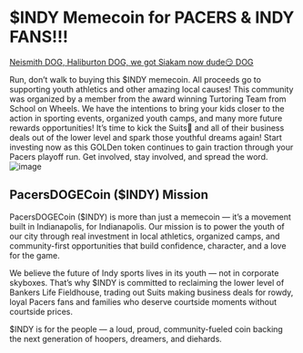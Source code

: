# $INDY Memecoin for PACERS & INDY FANS!!!
[Neismith DOG, Haliburton DOG, we got Siakam now dude😏 DOG](https://fox59.com/sports/pacers/pacers-top-bucks-in-nail-biter-at-gainbridge-fieldhouse-claim-series-lead/) 

Run, don’t walk to buying this $INDY memecoin. All proceeds go to supporting youth athletics and other amazing local causes! This community was organized by a member from the award winning Turtoring Team from School on Wheels. We have the intentions to bring your kids closer to the action in sporting events, organized youth camps, and many more future rewards opportunities! It’s time to kick the Suits💼 and all of their business deals out of the lower level and spark those youthful dreams again! Start investing now as this GOLDen token continues to gain traction through your Pacers playoff run. Get involved, stay involved, and spread the word.
![image](https://github.com/user-attachments/assets/1fb8b721-72a1-4ecd-ab18-110b4217caea)

## PacersDOGECoin ($INDY) Mission
PacersDOGECoin ($INDY) is more than just a memecoin — it’s a movement built in Indianapolis, for Indianapolis. Our mission is to power the youth of our city through real investment in local athletics, organized camps, and community-first opportunities that build confidence, character, and a love for the game.

We believe the future of Indy sports lives in its youth — not in corporate skyboxes. That’s why $INDY is committed to reclaiming the lower level of Bankers Life Fieldhouse, trading out Suits making business deals for rowdy, loyal Pacers fans and families who deserve courtside moments without courtside prices.

$INDY is for the people — a loud, proud, community-fueled coin backing the next generation of hoopers, dreamers, and diehards.
